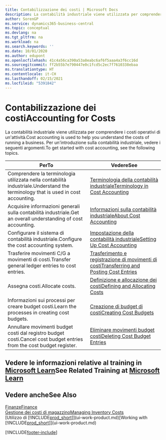 ```yaml
---
title: Contabilizzazione dei costi | Microsoft Docs
description: La contabilità industriale viene utilizzata per comprendere i costi operativi di un'attività. Per un'introduzione sulla contabilità industriale, vedere i seguenti argomenti.
author: SorenGP
ms.service: dynamics365-business-central
ms.topic: conceptual
ms.devlang: na
ms.tgt_pltfrm: na
ms.workload: na
ms.search.keywords: ''
ms.date: 10/01/2020
ms.author: edupont
ms.openlocfilehash: 41c4a56ca390a53a8eabc6af6f5aaa4a3f6cc16d
ms.sourcegitcommit: ff2b55b7e790447e0c1fcd5c2ec7f7610338ebaa
ms.translationtype: HT
ms.contentlocale: it-CH
ms.lasthandoff: 02/15/2021
ms.locfileid: "5391842"
---
```

# <a name="accounting-for-costs"></a><span data-ttu-id="ddc3b-104">Contabilizzazione dei costi</span><span class="sxs-lookup"><span data-stu-id="ddc3b-104">Accounting for Costs</span></span>
<span data-ttu-id="ddc3b-105">La contabilità industriale viene utilizzata per comprendere i costi operativi di un'attività.</span><span class="sxs-lookup"><span data-stu-id="ddc3b-105">Cost accounting is used to help you understand the costs of running a business.</span></span> <span data-ttu-id="ddc3b-106">Per un'introduzione sulla contabilità industriale, vedere i seguenti argomenti.</span><span class="sxs-lookup"><span data-stu-id="ddc3b-106">To get started with cost accounting, see the following topics.</span></span>  

|<span data-ttu-id="ddc3b-107">Per</span><span class="sxs-lookup"><span data-stu-id="ddc3b-107">To</span></span>|<span data-ttu-id="ddc3b-108">Vedere</span><span class="sxs-lookup"><span data-stu-id="ddc3b-108">See</span></span>|  
|--------|---------|  
|<span data-ttu-id="ddc3b-109">Comprendere la terminologia utilizzata nella contabilità industriale.</span><span class="sxs-lookup"><span data-stu-id="ddc3b-109">Understand the terminology that is used in cost accounting.</span></span>|[<span data-ttu-id="ddc3b-110">Terminologia della contabilità industriale</span><span class="sxs-lookup"><span data-stu-id="ddc3b-110">Terminology in Cost Accounting</span></span>](finance-terminology-in-cost-accounting.md)|  
|<span data-ttu-id="ddc3b-111">Acquisire informazioni generali sulla contabilità industriale.</span><span class="sxs-lookup"><span data-stu-id="ddc3b-111">Get an overall understanding of cost accounting.</span></span>|[<span data-ttu-id="ddc3b-112">Informazioni sulla contabilità industriale</span><span class="sxs-lookup"><span data-stu-id="ddc3b-112">About Cost Accounting</span></span>](finance-about-cost-accounting.md)|  
|<span data-ttu-id="ddc3b-113">Configurare il sistema di contabilità industriale.</span><span class="sxs-lookup"><span data-stu-id="ddc3b-113">Configure the cost accounting system.</span></span>|[<span data-ttu-id="ddc3b-114">Impostazione della contabilità industriale</span><span class="sxs-lookup"><span data-stu-id="ddc3b-114">Setting Up Cost Accounting</span></span>](finance-set-up-cost-accounting.md)|  
|<span data-ttu-id="ddc3b-115">Trasferire movimenti C/G a movimenti di costi.</span><span class="sxs-lookup"><span data-stu-id="ddc3b-115">Transfer general ledger entries to cost entries.</span></span>|[<span data-ttu-id="ddc3b-116">Trasferimento e registrazione di movimenti di costi</span><span class="sxs-lookup"><span data-stu-id="ddc3b-116">Transferring and Posting Cost Entries</span></span>](finance-transfer-and-post-cost-entries.md)|  
|<span data-ttu-id="ddc3b-117">Assegna costi.</span><span class="sxs-lookup"><span data-stu-id="ddc3b-117">Allocate costs.</span></span>|[<span data-ttu-id="ddc3b-118">Definizione e allocazione dei costi</span><span class="sxs-lookup"><span data-stu-id="ddc3b-118">Defining and Allocating Costs</span></span>](finance-define-and-allocate-costs.md)|  
|<span data-ttu-id="ddc3b-119">Informazioni sui processi per creare budget costi.</span><span class="sxs-lookup"><span data-stu-id="ddc3b-119">Learn the processes in creating cost budgets.</span></span>|[<span data-ttu-id="ddc3b-120">Creazione di budget di costi</span><span class="sxs-lookup"><span data-stu-id="ddc3b-120">Creating Cost Budgets</span></span>](finance-create-cost-budgets.md)|
|<span data-ttu-id="ddc3b-121">Annullare movimenti budget costi dal registro budget costi.</span><span class="sxs-lookup"><span data-stu-id="ddc3b-121">Cancel cost budget entries from the cost budget register.</span></span>|[<span data-ttu-id="ddc3b-122">Eliminare movimenti budget costi</span><span class="sxs-lookup"><span data-stu-id="ddc3b-122">Deleting Cost Budget Entries</span></span>](finance-how-to-delete-cost-budget-entries.md)|

## <a name="see-related-training-at-microsoft-learn"></a><span data-ttu-id="ddc3b-123">Vedere le informazioni relative al training in [Microsoft Learn](/learn/paths/use-cost-accounting-dynamics-365-business-central/)</span><span class="sxs-lookup"><span data-stu-id="ddc3b-123">See Related Training at [Microsoft Learn](/learn/paths/use-cost-accounting-dynamics-365-business-central/)</span></span>

## <a name="see-also"></a><span data-ttu-id="ddc3b-124">Vedere anche</span><span class="sxs-lookup"><span data-stu-id="ddc3b-124">See Also</span></span>  
[<span data-ttu-id="ddc3b-125">Finanze</span><span class="sxs-lookup"><span data-stu-id="ddc3b-125">Finance</span></span>](finance.md)  
[<span data-ttu-id="ddc3b-126">Gestione dei costi di magazzino</span><span class="sxs-lookup"><span data-stu-id="ddc3b-126">Managing Inventory Costs</span></span>](finance-manage-inventory-costs.md)  
<span data-ttu-id="ddc3b-127">[Utilizzo di [!INCLUDE[prod_short](includes/prod_short.md)]](ui-work-product.md)</span><span class="sxs-lookup"><span data-stu-id="ddc3b-127">[Working with [!INCLUDE[prod_short](includes/prod_short.md)]](ui-work-product.md)</span></span>


[!INCLUDE[footer-include](includes/footer-banner.md)]